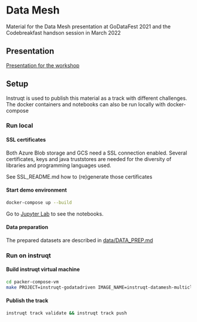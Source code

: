 # Data Mesh

Material for the Data Mesh presentation at GoDataFest 2021 and the Codebreakfast handson session in March 2022

## Presentation

[Presentation for the workshop](./presentation/delta-sharing-workshop.pdf)

## Setup

Instruqt is used to publish this material as a track with different challenges. 
The docker containers and notebooks can also be run locally with docker-compose

### Run local

#### SSL certificates

Both Azure Blob storage and GCS need a SSL connection enabled. Several certificates, keys and java truststores are needed for the diversity of libraries and programming languages used. 

See SSL_README.md how to (re)generate those certificates

#### Start demo environment

```bash
docker-compose up --build
```

Go to [Jupyter Lab](http://localhost:18888) to see the notebooks.

#### Data preparation

The prepared datasets are described in [data/DATA_PREP.md](./data/DATA_PREP.md)

### Run on instruqt

#### Build instruqt virtual machine

```bash
cd packer-compose-vm
make PROJECT=instruqt-godatadriven IMAGE_NAME=instruqt-datamesh-multicloud-vm force-build
```

#### Publish the track

```bash
instruqt track validate && instruqt track push
```